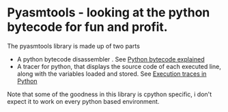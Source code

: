 # Pyasmtools - looking at the python bytecode for fun and profit.

The pyasmtools library is made up of two parts
- A python bytecode disassembler . See [Python bytecode explained](https://github.com/MoserMichael/pyasmtool/blob/master/bytecode_disasm.md)
- A tracer for python, that displays the source code of each executed line, along with the variables loaded and stored. See [Execution traces in Python](https://github.com/MoserMichael/pyasmtool/blob/master/tracer.md)

Note that some of the goodness in this library is cpython specific, i don't expect it to work on every python based environment.
